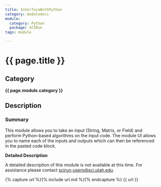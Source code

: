 ```yaml
---
title: InterfaceWithPython
category: moduledocs
module:
  category: Python
  package: SCIRun
tags: module

---
```


# {{ page.title }}

## Category

**{{ page.module.category }}**

## Description

### Summary

This module allows you to take an input (String, Matrix, or Field) and perform Python-based algorithms on the input code. The module UI allows you to name each of the inputs and outputs which can then be referenced in the pasted code block. 

**Detailed Description**

A detailed description of this module is not available at this time. For assistance please contact scirun-users@sci.utah.edu. 

{% capture url %}{% include url.md %}{% endcapture %}
{{ url }}
